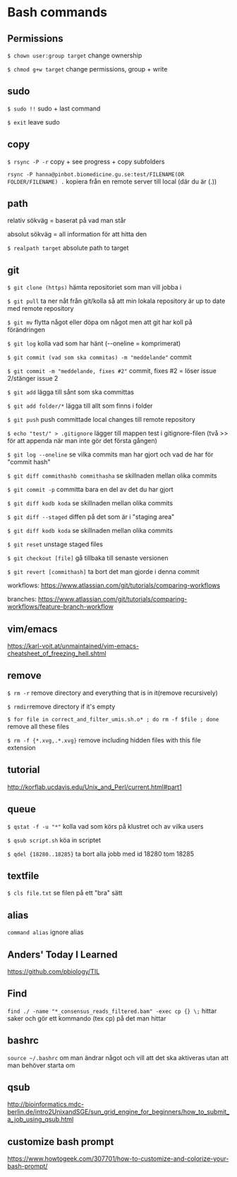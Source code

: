 # Bash commands


## Permissions

`$ chown user:group target` change ownership

`$ chmod g+w target` change permissions, group + write 

## sudo

`$ sudo !!` sudo + last command 

`$ exit` leave sudo

## copy

`$ rsync -P -r` copy + see progress + copy subfolders

`rsync -P hanna@pinbot.biomedicine.gu.se:test/FILENAME(OR FOLDER/FILENAME) .` kopiera från en remote server till local (där du är (.))

## path

relativ sökväg = baserat på vad man står

absolut sökväg = all information för att hitta den

`$ realpath target` absolute path to target

## git

`$ git clone (https)` hämta repositoriet som man vill jobba i 

`$ git pull` ta ner nåt från git/kolla så att min lokala repository är up to date med remote repository

`$ git mv` flytta något eller döpa om något men att git har koll på förändringen

`$ git log` kolla vad som har hänt (--oneline = komprimerat)

`$ git commit (vad som ska commitas) -m "meddelande"` commit

`$ git commit -m "meddelande, fixes #2"` commit, fixes #2 = löser issue 2/stänger issue 2

`$ git add` lägga till sånt som ska committas

`$ git add folder/*` lägga till allt som finns i folder

`$ git push` push committade local changes till remote repository

`$ echo "test/" > .gitignore` lägger till mappen test i gitignore-filen (två >> för att appenda när man inte gör det första gången)

`$ git log --oneline` se vilka commits man har gjort och vad de har för "commit hash"

`$ git diff commithashb commithasha` se skillnaden mellan olika commits

`$ git commit -p` committa bara en del av det du har gjort

`$ git diff kodb koda` se skillnaden mellan olika commits

`$ git diff --staged` diffen på det som är i "staging area"

`$ git diff kodb koda` se skillnaden mellan olika commits

`$ git reset` unstage staged files

`$ git checkout [file]` gå tillbaka till senaste versionen

`$ git revert [commithash]` ta bort det man gjorde i denna commit

workflows: https://www.atlassian.com/git/tutorials/comparing-workflows

branches: https://www.atlassian.com/git/tutorials/comparing-workflows/feature-branch-workflow

## vim/emacs

https://karl-voit.at/unmaintained/vim-emacs-cheatsheet_of_freezing_hell.shtml

## remove

`$ rm -r` remove directory and everything that is in it(remove recursively)

`$ rmdir`remove directory if it's empty

`$ for file in correct_and_filter_umis.sh.o* ; do rm -f $file ; done` remove all these files

`$ rm -f {*.xvg,.*.xvg}` remove including hidden files with this file extension

## tutorial

http://korflab.ucdavis.edu/Unix_and_Perl/current.html#part1

## queue

`$ qstat -f -u "*"` kolla vad som körs på klustret och av vilka users

`$ qsub script.sh` köa in scriptet

`$ qdel {18280..18285}` ta bort alla jobb med id 18280 tom 18285

## textfile 

`$ cls file.txt` se filen på ett "bra" sätt

## alias 

`command alias` ignore alias

## Anders' Today I Learned

https://github.com/pbiology/TIL

## Find

`find ./ -name "*_consensus_reads_filtered.bam" -exec cp {} \;` hittar saker och gör ett kommando (tex cp) på det man hittar

## bashrc

`source ~/.bashrc` om man ändrar något och vill att det ska aktiveras utan att man behöver starta om 

## qsub

http://bioinformatics.mdc-berlin.de/intro2UnixandSGE/sun_grid_engine_for_beginners/how_to_submit_a_job_using_qsub.html

## customize bash prompt

https://www.howtogeek.com/307701/how-to-customize-and-colorize-your-bash-prompt/
